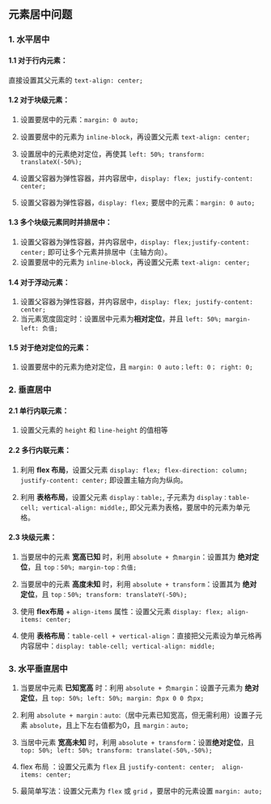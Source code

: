 ## 元素居中问题  

### 1. 水平居中  

#### 1.1 对于行内元素： 

直接设置其父元素的 `text-align: center;`  

#### 1.2 对于块级元素：  

1. 设置要居中的元素：`margin: 0 auto;`  

2. 设置要居中的元素为 `inline-block`，再设置父元素 `text-align: center;`

3. 设置居中的元素绝对定位，再使其 `left: 50%; transform: translateX(-50%);`

4. 设置父容器为弹性容器，并内容居中，`display: flex; justify-content: center;`
5. 设置父容器为弹性容器，`display: flex;` 要居中的元素：`margin: 0 auto;`

#### 1.3 多个块级元素同时并排居中：  

1. 设置父容器为弹性容器，并内容居中，`display: flex;justify-content: center;` 即可让多个元素并排居中（主轴方向）。
2. 设置要居中的元素为 `inline-block`，再设置父元素 `text-align: center;`

#### 1.4 对于浮动元素：  

1. 设置父容器为弹性容器，并内容居中，`display: flex; justify-content: center;`
2. 当元素宽度固定时：设置居中元素为**相对定位**，并且 `left: 50%; margin-left: 负值;`  

#### 1.5 对于绝对定位的元素：  

1. 设置要居中的元素为绝对定位，且 `margin: 0 auto；left: 0； right: 0;`  
  
  
### 2. 垂直居中  

#### 2.1 单行内联元素：  

1. 设置父元素的 `height` 和 `line-height` 的值相等  

#### 2.2 多行内联元素：  

1. 利用 **flex 布局**，设置父元素 `display: flex; flex-direction: column; justify-content: center;` 即设置主轴方向为纵向。 

2. 利用 **表格布局**，设置父元素 `display：table;`, 子元素为 `display：table-cell; vertical-align: middle;`, 即父元素为表格，要居中的元素为单元格。  

#### 2.3 块级元素：  

1. 当要居中的元素 **宽高已知** 时，利用 `absolute + 负margin`：设置其为 **绝对定位**，且 `top：50%; margin-top：负值;`  

2. 当要居中的元素 **高度未知** 时，利用 `absolute + transform`：设置其为 **绝对定位**，且 `top：50%; transform: translateY(-50%);`  

3. 使用 **flex布局** + `align-items` 属性：设置父元素 `display: flex; align-items: center;`  

4. 使用 **表格布局**：`table-cell + vertical-align`：直接把父元素设为单元格再内容居中：`display: table-cell; vertical-align: middle;`  

### 3. 水平垂直居中  

1. 当要居中元素 **已知宽高** 时：利用 `absolute + 负margin`：设置子元素为 **绝对定位**，且 `top: 50%; left: 50%; margin: 负px 0 0 负px;`  

2. 利用 `absolute + margin：auto`:（居中元素已知宽高，但无需利用）设置子元素 `absolute`，且上下左右值都为0，且 `margin：auto;`  

3. 当居中元素 **宽高未知** 时，利用 `absolute + transform`：设置**绝对定位**，且 `top: 50%; left: 50%; transform: translate(-50%,-50%);`  

4. flex 布局 ：设置父元素为 `flex` 且 `justify-content: center;  align-items: center;`  

5. 最简单写法：设置父元素为 `flex` 或 `grid` ，要居中的元素设置 `margin: auto;`  

